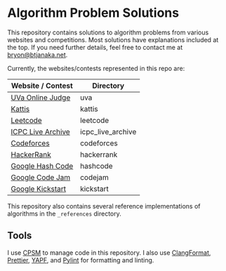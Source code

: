 # Algorithm Problem Solutions

This repository contains solutions to algorithm problems from various websites
and competitions. Most solutions have explanations included at the top. If you
need further details, feel free to contact me at bryon@btjanaka.net.

Currently, the websites/contests represented in this repo are:

| Website / Contest                                                               | Directory         |
| ------------------------------------------------------------------------------- | ----------------- |
| [UVa Online Judge](https://uva.onlinejudge.org)                                 | uva               |
| [Kattis](https://open.kattis.com/problems)                                      | kattis            |
| [Leetcode](https://leetcode.com/problemset/all/)                                | leetcode          |
| [ICPC Live Archive](https://icpcarchive.ecs.baylor.edu)                         | icpc_live_archive |
| [Codeforces](https://codeforces.com/)                                           | codeforces        |
| [HackerRank](https://www.hackerrank.com)                                        | hackerrank        |
| [Google Hash Code](https://codingcompetitions.withgoogle.com/hashcode)          | hashcode          |
| [Google Code Jam](https://code.google.com/codejam/past-contests)                | codejam           |
| [Google Kickstart](https://codingcompetitions.withgoogle.com/kickstart/archive) | kickstart         |

This repository also contains several reference implementations of algorithms in
the `_references` directory.

## Tools

I use [CPSM](https://github.com/btjanaka/cpsm) to manage code in this
repository. I also use
[ClangFormat](https://clang.llvm.org/docs/ClangFormat.html),
[Prettier](https://prettier.io/), [YAPF](https://github.com/google/yapf), and
[Pylint](http://pylint.pycqa.org/) for formatting and linting.
